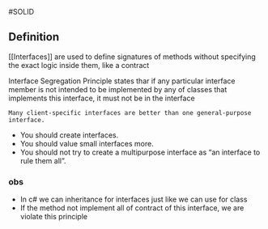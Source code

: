 #SOLID 

## Definition

[[Interfaces]] are used to define signatures of methods without specifying the exact logic inside them, like a contract

Interface Segregation Principle states thar if any particular interface member is not intended to be implemented by any of classes that implements this interface, it must not be in the interface


	Many client-specific interfaces are better than one general-purpose interface.

- You should create interfaces.
- You should value small interfaces more.
- You should not try to create a multipurpose interface as “an interface to rule them all”.


### obs

- In c# we can inheritance for interfaces just like we can use for class
- If the method not implement all of contract of this interface, we are violate this principle

